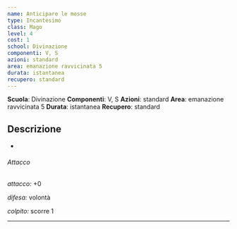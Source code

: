 ```yaml
---
name: Anticipare le mosse
type: Incantesimo
class: Mago
level: 4
cost: 1
school: Divinazione
componenti: V, S
azioni: standard
area: emanazione ravvicinata 5
durata: istantanea
recupero: standard
---
```

**Scuola**: Divinazione
**Componenti**: V, S
**Azioni**: standard
**Area**: emanazione ravvicinata 5
**Durata**: istantanea
**Recupero**: standard

**Descrizione**
-

-

###### Attacco

*attacco:* +0

*difesa:* volontà

*colpito:* scorre 1

---
